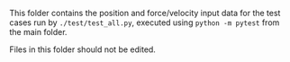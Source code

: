 This folder contains the position and force/velocity input data for the test cases run by `./test/test_all.py`, executed using `python -m pytest` from the main folder.

Files in this folder should not be edited.